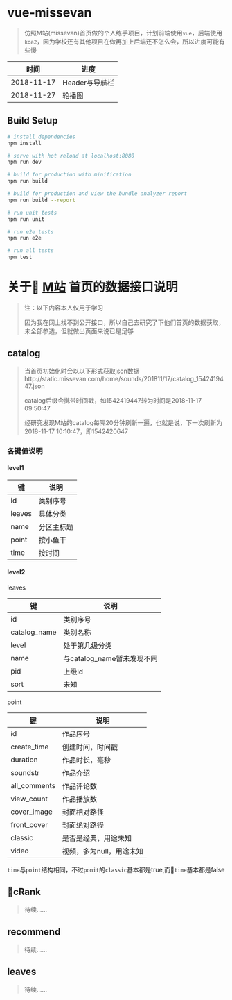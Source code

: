 # vue-missevan

> 仿照M站(missevan)首页做的个人练手项目，计划前端使用`vue`，后端使用`koa2`，因为学校还有其他项目在做再加上后端还不怎么会，所以进度可能有些慢

| 时间 | 进度 |
| ------ | ------ |
| 2018-11-17 | Header与导航栏 |
| 2018-11-27 | 轮播图 |

## Build Setup

``` bash
# install dependencies
npm install

# serve with hot reload at localhost:8080
npm run dev

# build for production with minification
npm run build

# build for production and view the bundle analyzer report
npm run build --report

# run unit tests
npm run unit

# run e2e tests
npm run e2e

# run all tests
npm test
```

# 关于 [M站](http://www.missevan.com) 首页的数据接口说明
>注：以下内容本人仅用于学习
>
> 因为我在网上找不到公开接口，所以自己去研究了下他们首页的数据获取，未全部参透，但就做出页面来说已是足够

## catalog
> 当首页初始化时会以以下形式获取json数据http://static.missevan.com/home/sounds/201811/17/catalog_1542419447.json
>
>catalog后缀会携带时间戳，如1542419447转为时间是2018-11-17 09:50:47
>
>经研究发现M站的catalog每隔20分钟刷新一遍，也就是说，下一次刷新为2018-11-17 10:10:47，即1542420647

### 各键值说明

#### level1

| 键 | 说明 |
| ------ | ------ |
| id | 类别序号 |
| leaves | 具体分类 |
| name | 分区主标题 |
| point | 按小鱼干 |
| time | 按时间 |

#### level2

leaves

| 键 | 说明 |
| ------ | ------ |
| id | 类别序号 |
| catalog_name | 类别名称 |
| level | 处于第几级分类 |
| name | 与catalog_name暂未发现不同 |
| pid | 上级id |
| sort | 未知 |

point

| 键 | 说明 |
| ------ | ------ |
| id | 作品序号 |
| create_time | 创建时间，时间戳 |
| duration | 作品时长，毫秒 |
| soundstr | 作品介绍 |
| all_comments | 作品评论数 |
| view_count | 作品播放数 |
| cover_image | 封面相对路径 |
| front_cover | 封面绝对路径 |
| classic | 是否是经典，用途未知 |
| video | 视频，多为null，用途未知 |

`time`与`point`结构相同，不过`ponit`的`classic`基本都是true,而`time`基本都是false

## cRank

> 待续......

## recommend

> 待续......

## leaves

> 待续......
